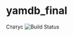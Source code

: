 # yamdb_final
Статус
![Build Status](https://github.com/VladimirSolomakha/yamdb_final/actions/workflows/yamdb_workflow.yml/badge.svg)
